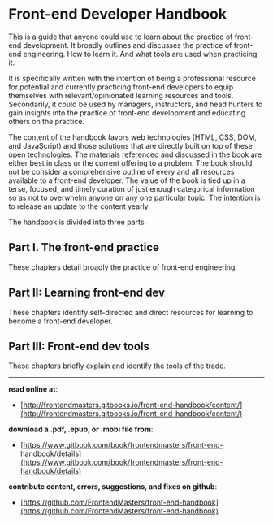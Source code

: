 # Front-end Developer Handbook

This is a guide that anyone could use to learn about the practice of front-end development. It broadly outlines and discusses the practice of front-end engineering. How to learn it. And what tools are used when practicing it.

It is specifically written with the intention of being a professional resource for potential and currently practicing front-end developers to equip themselves with relevant/opinionated learning resources and tools. Secondarily, it could be used by managers, instructors, and head hunters to gain insights into the practice of front-end development and educating others on the practice.

The content of the handbook favors web technologies (HTML, CSS, DOM, and JavaScript) and those solutions that are directly built on top of these open technologies. The materials referenced and discussed in the book are either best in class or the current offering to a problem. The book should not be consider a comprehensive outline of every and all resources available to a front-end developer. The value of the book is tied up in a terse, focused, and timely curation of just enough categorical information so as not to overwhelm anyone on any one particular topic. The intention is to release an update to the content yearly.

The handbook is divided into three parts. 

Part I. The front-end practice
---
These chapters detail broadly the practice of front-end engineering.

Part II: Learning front-end dev
---
These chapters identify self-directed and direct resources for learning to become a front-end developer.

Part III: Front-end dev tools
---
These chapters briefly explain and identify the tools of the trade.

***

**read online at**: 

* [http://frontendmasters.gitbooks.io/front-end-handbook/content/](http://frontendmasters.gitbooks.io/front-end-handbook/content/)
 
**download a .pdf, .epub, or .mobi file from**: 

* [https://www.gitbook.com/book/frontendmasters/front-end-handbook/details](https://www.gitbook.com/book/frontendmasters/front-end-handbook/details)

**contribute content, errors, suggestions, and fixes on github**: 

* [https://github.com/FrontendMasters/front-end-handbook](https://github.com/FrontendMasters/front-end-handbook)






